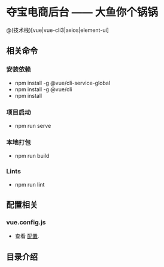 # 夺宝电商后台 —— 大鱼你个锅锅

@(技术栈)[vue|vue-cli3|axios|element-ui]

## 相关命令

### 安装依赖

- npm install -g @vue/cli-service-global
- npm install -g @vue/cli
- npm install

### 项目启动

- npm run serve

### 本地打包

- npm run build

### Lints

- npm run lint

## 配置相关

### vue.config.js

- 查看 [配置](https://cli.vuejs.org/config/).

## 目录介绍
